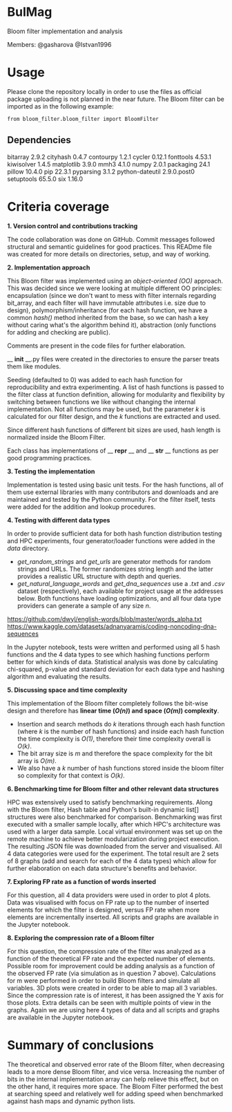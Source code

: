# BulMag
Bloom filter implementation and analysis

Members:
@gasharova @Istvan1996


# Usage

Please clone the repository locally in order to use the files as official package uploading is not planned in the near future.
The Bloom filter can be imported as in the following example:

```
from bloom_filter.bloom_filter import BloomFilter
```

## Dependencies

bitarray        2.9.2
cityhash        0.4.7
contourpy       1.2.1
cycler          0.12.1
fonttools       4.53.1
kiwisolver      1.4.5
matplotlib      3.9.0
mmh3            4.1.0
numpy           2.0.1
packaging       24.1
pillow          10.4.0
pip             22.3.1
pyparsing       3.1.2
python-dateutil 2.9.0.post0
setuptools      65.5.0
six             1.16.0


# Criteria coverage

**1. Version control and contributions tracking**

The code collaboration was done on GitHub. Commit messages followed structural and semantic guidelines for good practices. This READme file was created for more details on directories, setup, and way of working.

**2. Implementation approach**

This Bloom filter was implemented using an _object-oriented_ _(OO)_ approach. This was decided since we were looking at multiple different OO principles: encapsulation (since we don't want to mess with filter internals regarding bit_array, and each filter will have immutable attributes i.e. size due to design), polymorphism/inheritance (for each hash function, we have a common _hash()_ method inherited from the base, so we can hash a key without caring what's the algorithm behind it), abstraction (only functions for adding and checking are public).

Comments are present in the code files for further elaboration.

__ __init__ __.py files were created in the directories to ensure the parser treats them like modules.

Seeding (defaulted to 0) was added to each hash function for reproducibility and extra experimenting. A list of hash functions is passed to the filter class at function definition, allowing for modularity and flexibility by switching between functions we like without changing the internal implementation. Not all functions may be used, but the parameter _k_ is calculated for our filter design, and the _k_ functions are extracted and used.

Since different hash functions of different bit sizes are used, hash length is normalized inside the Bloom Filter.

Each class has implementations of __ __repr__ __ and __ __str__ __ functions as per good programming practices.

**3. Testing the implementation**

Implementation is tested using basic unit tests.
For the hash functions, all of them use external libraries with many contributors and downloads and are maintained and tested by the Python community.
For the filter itself, tests were added for the addition and lookup procedures. 

**4. Testing with different data types**

In order to provide sufficient data for both hash function distribution testing and HPC experiments, four generator/loader functions were added in the *data* directory.
- *get_random_strings* and *get_urls* are generator methods for random strings and URLs. The former randomizes string length and the latter provides a realistic URL structure with depth and queries.
- *get_natural_language_words* and *get_dna_sequences* use a *.txt* and *.csv* dataset (respectively), each available for project usage at the addresses below. Both functions have loading optimizations, and all four data type providers can generate a sample of any size *n*.

https://github.com/dwyl/english-words/blob/master/words_alpha.txt
https://www.kaggle.com/datasets/adnanyaramis/coding-noncoding-dna-sequences

In the Jupyter notebook, tests were written and performed using all 5 hash functions and the 4 data types to see which hashing functions perform better for which kinds of data. Statistical analysis was done by calculating chi-squared, p-value and standard deviation for each data type and hashing algorithm and evaluating the results.

**5. Discussing space and time complexity**

This implementation of the Bloom filter completely follows the bit-wise design and therefore has **linear time (*O(n)*) and space (*O(m)*) complexity**.

- Insertion and search methods do *k* iterations through each hash function (where *k* is the number of hash functions) and inside each hash function the time complexity is *O(1)*, therefore their time complexity overall is *O(k)*.
- The bit array size is *m* and therefore the space complexity for the bit array is *O(m)*.
- We also have a *k* number of hash functions stored inside the bloom filter so complexity for that context is *O(k)*.

**6. Benchmarking time for Bloom filter and other relevant data structures**

HPC was extensively used to satisfy benchmarking requirements. Along with the Bloom filter, Hash table and Python's built-in dynamic list[] structures were also benchmarked for comparison. Benchmarking was first executed with a smaller sample locally, after which HPC's architecture was used with a larger data sample. Local virtual environment was set up on the remote machine to achieve better modularization during project execution. The resulting JSON file was downloaded from the server and visualised. All 4 data categories were used for the experiment. The total result are 2 sets of 8 graphs (add and search for each of the 4 data types) which allow for further elaboration on each data structure's benefits and behavior. 

**7. Exploring FP rate as a function of words inserted**

For this question, all 4 data providers were used in order to plot 4 plots. Data was visualised with focus on FP rate up to the number of inserted elements for which the filter is designed, versus FP rate when more elements are incrementally inserted. All scripts and graphs are available in the Jupyter notebook.

**8. Exploring the compression rate of a Bloom filter**

For this question, the compression rate of the filter was analyzed as a function of the theoretical FP rate and the expected number of elements.
Possible room for improvement could be adding analysis as a function of the observed FP rate (via simulation as in question 7 above).
Calculations for m were performed in order to build Bloom filters and simulate all variables.
3D plots were created in order to be able to map all 3 variables. Since the compression rate is of interest, it has been assigned the Y axis for those plots.
Extra details can be seen with multiple points of view in the graphs.
Again we are using here 4 types of data and all scripts and graphs are available in the Jupyter notebook.

# Summary of conclusions

The theoretical and observed error rate of the Bloom filter, when decreasing leads to a more dense Bloom filter, and vice versa. Increasing the number of bits in the internal implementation array can help relieve this effect, but on the other hand, it requires more space. The Bloom Filter performed the best at searching speed and relatively well for adding speed when benchmarked against hash maps and dynamic python lists.